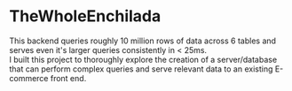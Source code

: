 # TheWholeEnchilada

This backend queries roughly 10 million rows of data across 6 tables and serves even it's larger queries consistently in < 25ms. <br/>
I built this project to thoroughly explore the creation of a server/database that can perform complex queries and serve relevant data to an existing E-commerce front end.
